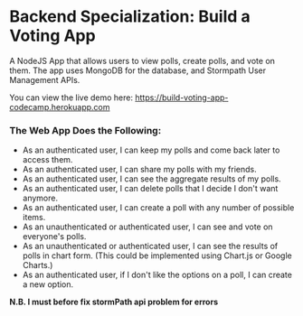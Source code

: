 
# Backend Specialization: Build a Voting App

A NodeJS App that allows users to view polls, create polls, and vote on them. The app uses MongoDB for the database, and Stormpath User Management APIs.

You can view the live demo here: https://build-voting-app-codecamp.herokuapp.com

### The Web App Does the Following:
* As an authenticated user, I can keep my polls and come back later to access them.
* As an authenticated user, I can share my polls with my friends.
* As an authenticated user, I can see the aggregate results of my polls.
* As an authenticated user, I can delete polls that I decide I don't want anymore.
* As an authenticated user, I can create a poll with any number of possible items.
* As an unauthenticated or authenticated user, I can see and vote on everyone's polls.
* As an unauthenticated or authenticated user, I can see the results of polls in chart form. (This could be implemented using Chart.js or Google Charts.)
* As an authenticated user, if I don't like the options on a poll, I can create a new option.


**N.B. I must before fix stormPath api problem for errors**
